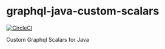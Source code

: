 # graphql-java-custom-scalars

[![CircleCI](https://circleci.com/gh/ketiko/graphql-java-custom-scalars/tree/master.svg?style=svg)](https://circleci.com/gh/ketiko/graphql-java-custom-scalars/tree/master)

Custom Graphql Scalars for Java
